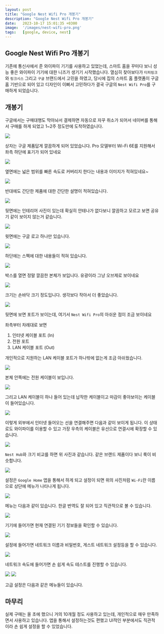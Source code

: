 ```yaml
---
layout: post
title: "Google Nest Wifi Pro 개봉기"
description: "Google Nest Wifi Pro 개봉기"
date:   2023-10-17 15:01:35 +0300
image:  '/images/nest-wifi-pro.png'
tags:   [google, device, nest]
---
```



## Google Nest Wifi Pro 개봉기

기존에 통신사에서 준 와이파이 기기를 사용하고 있었는데, 스마트 홈을 꾸미다 보니 성능 좋은
와이파이 기기에 대한 니즈가 생기기 시작했습니다.
열심히 찾아보다가 `티피링크`와 `링크시스` 그리고 `구글` 브랜드에서 고민을 하였고, 당시에 집의
스마트 홈 플랫폼이 구글홈 기반으로 되어 있고 디자인이 이뻐서 고민하다가 
결국 구글의 `Nest Wifi Pro`를 구매하게 되었습니다.


## 개봉기

구글에서는 구매대행도 막아놔서 결제하면 자동으로 자꾸 취소가 되어서 네이버를 통해서 구매를 하게 되었고
1~2주 정도만에 도착하였습니다.

![](https://miro.medium.com/v2/resize:fit:4800/format:webp/1*0kO7r7Ofl1iBFG7wppE0Kw.jpeg)

상자는 구글 제품답게 깔끔하게 되어 있었습니다. Pro 모델부터 Wi-Fi 6E를 지원해서
좌측 하단에 표기가 되어 있네요

![](https://miro.medium.com/v2/resize:fit:4800/format:webp/1*dKWfHuzoOKXF5qesdXjMBA.jpeg)

옆면에는 넓은 범위를 빠른 속도로 커버리지 한다는 내용과 이미지가 적혀있네요~

![](https://miro.medium.com/v2/resize:fit:4800/format:webp/1*4Eagh0gHW_0BBdtJb8XoCQ.jpeg)

반대에도 간단한 제품에 대한 간단한 설명이 적혀있습니다.

![](https://miro.medium.com/v2/resize:fit:4800/format:webp/1*a9sVxXI9aT952XlX2_9DZw.jpeg)

뒷면에는 인테리어 사진이 있는데 확실히 안테나가 없다보니 깔끔하고 모르고 보면 공유기 같이 보이지 않는거 같습니다.

![](https://miro.medium.com/v2/resize:fit:4800/format:webp/1*FTMwiHAZSJxJ5oxnD3qXLA.jpeg)

윗면에는 구글 로고 하나만 있습니다.

![](https://miro.medium.com/v2/resize:fit:4800/format:webp/1*pS2gkI0ZWbc54uR6DSY9-A.jpeg)

하단에는 스펙에 대한 내용들이 적혀 있습니다.

![](https://miro.medium.com/v2/resize:fit:4800/format:webp/1*1sVcJXvmhT_bjfU7mWL5cQ.jpeg)

박스를 열면 정말 깔끔한 본체가 보입니다. 유광이라 그냥 오브제로 보이네요

![](https://miro.medium.com/v2/resize:fit:4800/format:webp/1*2Wvsda6z5OuEQXN2iBhBvQ.jpeg)

크기는 손바닥 크기 정도입니다. 생각보다 작아서 더 좋았습니다.

![](https://miro.medium.com/v2/resize:fit:4800/format:webp/1*Cyj-j2ba1eEjm4ObQ8VZjA.jpeg)

뒷면에 보면 포트가 보이는데, 여기서 `Nest Wifi Pro`의 아쉬운 점이 조금 보이네요

좌측부터 차례대로 보면

1. 인터넷 케이블 포트 (In)
2. 전원 포트
3. LAN 케이블 포트 (Out)

개인적으로 지원하는 LAN 케이블 포트가 하나밖에 없는게 조금 아쉬웠습니다.

![](https://miro.medium.com/v2/resize:fit:4800/format:webp/1*Z6KbLBSVyrLN49FbFNEztA.jpeg)

본체 안쪽에는 전원 케이블이 보입니다.

![](https://miro.medium.com/v2/resize:fit:4800/format:webp/1*NtSpZMo9OayW9rLza5Sj6A.jpeg)

그리고 LAN 케이블이 하나 들어 있는데 납작한 케이블이고 마감이 좋아보이는 케이블이 들어있습니다.

![](https://miro.medium.com/v2/resize:fit:4800/format:webp/1*2aKieniUBLBVM6Uk0LPvKA.jpeg)

이렇게 외부에서 인터넷 들어오는 선을 연결해주면 다음과 같이 보이게 됩니다. 이 상태로도 와이파이를 이용할 수 있고
가장 우측의 케이블은 유선으로 연결시에 확장할 수 있습니다.

![](https://miro.medium.com/v2/resize:fit:4800/format:webp/1*Uwmf_4l9aB8hHtJh_yc_jg.jpeg)

`Nest Hub`와 크기 비교를 하면 위 사진과 같습니다. 같은 브랜드 제품이다 보니 룩이 비슷합니다.

![](https://miro.medium.com/v2/resize:fit:4800/format:webp/1*27E9MRnEsthAIfwWvZEizQ.jpeg)

설정은 `Google Home` 앱을 통해서 하게 되고 설정이 되면 위의 사진처럼 `Wi-Fi`란 이름으로
상단에 메뉴가 나타나게 됩니다.

![](https://miro.medium.com/v2/resize:fit:4800/format:webp/1*uVV8TxEXCvvWneh_1wbI_w.png)

메뉴는 다음과 같이 있습니다. 한글 번역도 잘 되어 있고 직관적으로 볼 수 있습니다.

![](https://miro.medium.com/v2/resize:fit:4800/format:webp/1*8or2aQ0gBvDUQaBleVnnVg.png)

기기에 들어가면 현재 연결된 기기 정보들을 확인할 수 있습니다.

![](https://miro.medium.com/v2/resize:fit:4800/format:webp/1*cnLt91764f7X63UGDRJdiA.png)

설정에 들어가면 네트워크 이름과 비밀번호, 게스트 네트워크 설정등을 할 수 있습니다.

![](https://miro.medium.com/v2/resize:fit:4800/format:webp/1*ppNc9_xZKOhsSbGzuFf5kg.png)

네트워크 속도에 들어가면 손 쉽게 속도 테스트를 진행할 수 있습니다.

![](https://miro.medium.com/v2/resize:fit:4800/format:webp/1*hQfNnXe0iF91sj3-LCAs2Q.png)
![](https://miro.medium.com/v2/resize:fit:4800/format:webp/1*-TI_lOhbQvWBRziCcBGO5A.png)

고급 설정은 다음과 같은 메뉴들이 있습니다.

## 마무리

실제 구매는 올 초에 했으니 거의 10개월 정도 사용하고 있는데, 개인적으로 매우 만족하면서 사용하고 있습니다.
앱을 통해서 설정하는것도 편했고 UI적인 부분에서도 직관적이라 손 쉽게 설정을 할 수 있었습니다.